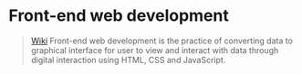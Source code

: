 # Front-end web development

> [Wiki](https://en.wikipedia.org/wiki/Front-end_web_development)
> Front-end web development is the practice of converting data to graphical interface for user to view and interact with data through digital interaction using HTML, CSS and JavaScript.